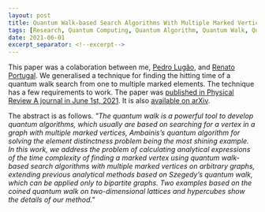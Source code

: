 ```yaml
---
layout: post
title: Quantum Walk-based Search Algorithms With Multiple Marked Vertices
tags: [Research, Quantum Computing, Quantum Algorithm, Quantum Walk, Quantum Search, Graphs, Journal, Physical Review A]
date: 2021-06-01
excerpt_separator: <!--excerpt-->
---
```

<!--TODO: ADD RESEARCH TAG-->

This paper was a colaboration between me,
<a href="https://scholar.google.com/citations?user=uQkC4-EAAAAJ" target="_blank">
Pedro Lugão</a>, and
<a href="https://www.lncc.br/~portugal/" target="_blank">
Renato Portugal</a>.
We generalised a technique for finding the hitting time of a quantum walk search
from one to multiple marked elements.
The technique has a few requirements to work.
The paper was
<a href="https://journals.aps.org/pra/abstract/10.1103/PhysRevA.103.062202" target="_blank">
published in Physical Review A journal in June 1st, 2021</a>.
It is also
<a href="https://arxiv.org/pdf/2103.12878.pdf" target="_blank">
available on arXiv</a>.

<!--excerpt-->

The abstract is as follows.
*"The quantum walk is a powerful tool to develop quantum algorithms, which usually are based on searching
for a vertex in a graph with multiple marked vertices, Ambainis’s quantum algorithm for solving the element
distinctness problem being the most shining example. In this work, we address the problem of calculating
analytical expressions of the time complexity of finding a marked vertex using quantum walk-based search
algorithms with multiple marked vertices on arbitrary graphs, extending previous analytical methods based on
Szegedy’s quantum walk, which can be applied only to bipartite graphs. Two examples based on the coined
quantum walk on two-dimensional lattices and hypercubes show the details of our method."*
